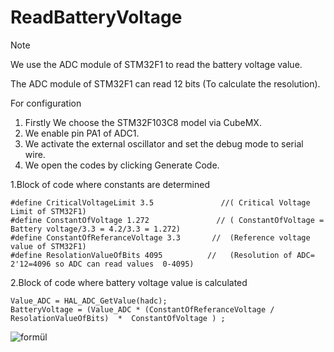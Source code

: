 # ReadBatteryVoltage
> [!NOTE]
> We use the ADC module of STM32F1 to read the battery voltage value.
> 
> The ADC module of STM32F1 can read 12 bits (To calculate the resolution).
>
> For configuration
> 1. Firstly We choose the STM32F103C8 model via CubeMX.
> 2. We enable pin PA1 of ADC1.
> 3. We activate the external oscillator and set the debug mode to serial wire.
> 4. We open the codes by clicking Generate Code.







1.Block of code where constants are determined
```
#define CriticalVoltageLimit 3.5               //( Critical Voltage Limit of STM32F1)
#define ConstantOfVoltage 1.272               // ( ConstantOfVoltage = Battery voltage/3.3 = 4.2/3.3 = 1.272)
#define ConstantOfReferanceVoltage 3.3       //  (Reference voltage value of STM32F1)
#define ResolationValueOfBits 4095          //   (Resolution of ADC= 2'12=4096 so ADC can read values ​​ 0-4095)

```
2.Block of code where battery voltage value is calculated
``` 
Value_ADC = HAL_ADC_GetValue(hadc);
BatteryVoltage = (Value_ADC * (ConstantOfReferanceVoltage / ResolationValueOfBits)  *  ConstantOfVoltage ) ;
```
![formül](https://github.com/nilsuhyt/ReadBatteryVoltage/assets/158216829/a0e4d2fe-e6e9-4a85-b184-1c96f3e65337)
